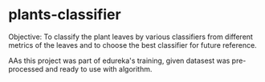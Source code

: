 # plants-classifier
Objective: To classify the plant leaves by various classifiers from different metrics of the leaves and to choose the best classifier for future reference.

AAs this project was part of edureka's training, given datasest was pre-processed and ready to use with algorithm.
